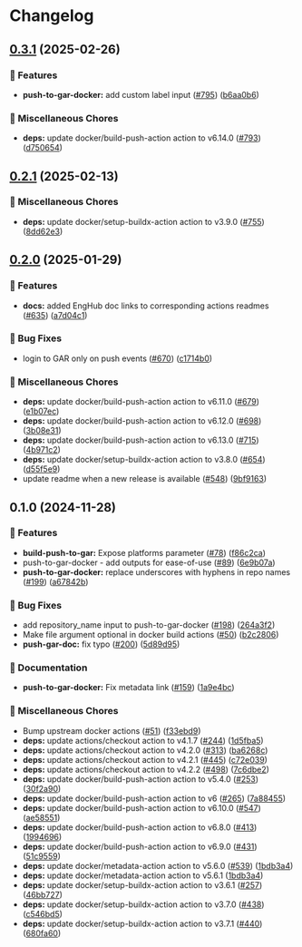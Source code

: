 # Changelog

## [0.3.1](https://github.com/khulnasoft/shared-workflows/compare/push-to-gar-docker-v0.2.1...push-to-gar-docker-v0.3.1) (2025-02-26)


### 🎉 Features

* **push-to-gar-docker:** add custom label input ([#795](https://github.com/khulnasoft/shared-workflows/issues/795)) ([b6aa0b6](https://github.com/khulnasoft/shared-workflows/commit/b6aa0b6312f7cd58416885007204ac9a4a71c094))


### 🔧 Miscellaneous Chores

* **deps:** update docker/build-push-action action to v6.14.0 ([#793](https://github.com/khulnasoft/shared-workflows/issues/793)) ([d750654](https://github.com/khulnasoft/shared-workflows/commit/d750654d770aefa0516e11735cdfdb89b7a380a1))

## [0.2.1](https://github.com/khulnasoft/shared-workflows/compare/push-to-gar-docker-v0.2.0...push-to-gar-docker-v0.2.1) (2025-02-13)


### 🔧 Miscellaneous Chores

* **deps:** update docker/setup-buildx-action action to v3.9.0 ([#755](https://github.com/khulnasoft/shared-workflows/issues/755)) ([8dd62e3](https://github.com/khulnasoft/shared-workflows/commit/8dd62e320f60df7426d30b67c9b26f17af352ed7))

## [0.2.0](https://github.com/khulnasoft/shared-workflows/compare/push-to-gar-docker-v0.1.0...push-to-gar-docker-v0.2.0) (2025-01-29)


### 🎉 Features

* **docs:** added EngHub doc links to corresponding actions readmes ([#635](https://github.com/khulnasoft/shared-workflows/issues/635)) ([a7d04c1](https://github.com/khulnasoft/shared-workflows/commit/a7d04c1e98496dbf07f8e44602933af07ba62f9f))


### 🐛 Bug Fixes

* login to GAR only on push events ([#670](https://github.com/khulnasoft/shared-workflows/issues/670)) ([c1714b0](https://github.com/khulnasoft/shared-workflows/commit/c1714b03ca3d5cb08308ffb857e615cb9b6d439d))


### 🔧 Miscellaneous Chores

* **deps:** update docker/build-push-action action to v6.11.0 ([#679](https://github.com/khulnasoft/shared-workflows/issues/679)) ([e1b07ec](https://github.com/khulnasoft/shared-workflows/commit/e1b07ec29d283a54c100628a646a8077ac2477ad))
* **deps:** update docker/build-push-action action to v6.12.0 ([#698](https://github.com/khulnasoft/shared-workflows/issues/698)) ([3b08e31](https://github.com/khulnasoft/shared-workflows/commit/3b08e3185a075be3d294bb070cf3e9729312b4af))
* **deps:** update docker/build-push-action action to v6.13.0 ([#715](https://github.com/khulnasoft/shared-workflows/issues/715)) ([4b971c2](https://github.com/khulnasoft/shared-workflows/commit/4b971c2583aa388393ad4da89a79b86379fd9197))
* **deps:** update docker/setup-buildx-action action to v3.8.0 ([#654](https://github.com/khulnasoft/shared-workflows/issues/654)) ([d55f5e9](https://github.com/khulnasoft/shared-workflows/commit/d55f5e910f5f76c0b23ba86ef590e2939c475899))
* update readme when a new release is available ([#548](https://github.com/khulnasoft/shared-workflows/issues/548)) ([9bf9163](https://github.com/khulnasoft/shared-workflows/commit/9bf9163126c44247bcee6b6b9390eb488f9ead53))

## 0.1.0 (2024-11-28)


### 🎉 Features

* **build-push-to-gar:** Expose platforms parameter ([#78](https://github.com/khulnasoft/shared-workflows/issues/78)) ([f86c2ca](https://github.com/khulnasoft/shared-workflows/commit/f86c2cae0a68db2803adc0006fe5919483d861dc))
* push-to-gar-docker - add outputs for ease-of-use ([#89](https://github.com/khulnasoft/shared-workflows/issues/89)) ([6e9b07a](https://github.com/khulnasoft/shared-workflows/commit/6e9b07a8ad263b99c027843ec520969c14852d30))
* **push-to-gar-docker:** replace underscores with hyphens in repo names ([#199](https://github.com/khulnasoft/shared-workflows/issues/199)) ([a67842b](https://github.com/khulnasoft/shared-workflows/commit/a67842be4f21319c80f40041d7bc02a26d8722bc))


### 🐛 Bug Fixes

* add repository_name input to push-to-gar-docker ([#198](https://github.com/khulnasoft/shared-workflows/issues/198)) ([264a3f2](https://github.com/khulnasoft/shared-workflows/commit/264a3f2a5d4f756715d5c1f3b37f627689e70ab1))
* Make file argument optional in docker build actions ([#50](https://github.com/khulnasoft/shared-workflows/issues/50)) ([b2c2806](https://github.com/khulnasoft/shared-workflows/commit/b2c2806d455f6cbe4086fb0df849083ef48fd01c))
* **push-gar-doc:** fix typo ([#200](https://github.com/khulnasoft/shared-workflows/issues/200)) ([5d89d95](https://github.com/khulnasoft/shared-workflows/commit/5d89d954c8bc3d7664e576b86bfdbaa1302a1ca5))


### 📝 Documentation

* **push-to-gar-docker:** Fix metadata link ([#159](https://github.com/khulnasoft/shared-workflows/issues/159)) ([1a9e4bc](https://github.com/khulnasoft/shared-workflows/commit/1a9e4bc0ccbb0bff51f47a275e6a93f5509384f3))


### 🔧 Miscellaneous Chores

* Bump upstream docker actions ([#51](https://github.com/khulnasoft/shared-workflows/issues/51)) ([f33ebd9](https://github.com/khulnasoft/shared-workflows/commit/f33ebd946aa2bcd994fb26afdedb575131a5b0b3))
* **deps:** update actions/checkout action to v4.1.7 ([#244](https://github.com/khulnasoft/shared-workflows/issues/244)) ([1d5fba5](https://github.com/khulnasoft/shared-workflows/commit/1d5fba52e7cb2780dfd1af758e1d84e35ce6e8f7))
* **deps:** update actions/checkout action to v4.2.0 ([#313](https://github.com/khulnasoft/shared-workflows/issues/313)) ([ba6268c](https://github.com/khulnasoft/shared-workflows/commit/ba6268c6beef0ab5b461f45eef4cfe1b4e6d6013))
* **deps:** update actions/checkout action to v4.2.1 ([#445](https://github.com/khulnasoft/shared-workflows/issues/445)) ([c72e039](https://github.com/khulnasoft/shared-workflows/commit/c72e039d656ea7db5cbcfd98dffd0f8554e1f029))
* **deps:** update actions/checkout action to v4.2.2 ([#498](https://github.com/khulnasoft/shared-workflows/issues/498)) ([7c6dbe2](https://github.com/khulnasoft/shared-workflows/commit/7c6dbe23c5fd8f3ab5863fb0e3f9d95de621b746))
* **deps:** update docker/build-push-action action to v5.4.0 ([#253](https://github.com/khulnasoft/shared-workflows/issues/253)) ([30f2a90](https://github.com/khulnasoft/shared-workflows/commit/30f2a90675be35c05810244a374dda92ca4cc813))
* **deps:** update docker/build-push-action action to v6 ([#265](https://github.com/khulnasoft/shared-workflows/issues/265)) ([7a88455](https://github.com/khulnasoft/shared-workflows/commit/7a884559706c0b959e39cd82a6baa6c2b771f1a2))
* **deps:** update docker/build-push-action action to v6.10.0 ([#547](https://github.com/khulnasoft/shared-workflows/issues/547)) ([ae58551](https://github.com/khulnasoft/shared-workflows/commit/ae585512b1988ff838ee02c4c2433693701c5d14))
* **deps:** update docker/build-push-action action to v6.8.0 ([#413](https://github.com/khulnasoft/shared-workflows/issues/413)) ([1994696](https://github.com/khulnasoft/shared-workflows/commit/1994696f5a63ba7308496d2bae1d98b29f8965e3))
* **deps:** update docker/build-push-action action to v6.9.0 ([#431](https://github.com/khulnasoft/shared-workflows/issues/431)) ([51c9559](https://github.com/khulnasoft/shared-workflows/commit/51c9559f727b006be385d4383df75212d4eee894))
* **deps:** update docker/metadata-action action to v5.6.0 ([#539](https://github.com/khulnasoft/shared-workflows/issues/539)) ([1bdb3a4](https://github.com/khulnasoft/shared-workflows/commit/1bdb3a48906e610f13acdf4a1990dca485c85497))
* **deps:** update docker/metadata-action action to v5.6.1 ([1bdb3a4](https://github.com/khulnasoft/shared-workflows/commit/1bdb3a48906e610f13acdf4a1990dca485c85497))
* **deps:** update docker/setup-buildx-action action to v3.6.1 ([#257](https://github.com/khulnasoft/shared-workflows/issues/257)) ([46bb727](https://github.com/khulnasoft/shared-workflows/commit/46bb727fff56784c6f157d03e1a77b1ac84636f2))
* **deps:** update docker/setup-buildx-action action to v3.7.0 ([#438](https://github.com/khulnasoft/shared-workflows/issues/438)) ([c546bd5](https://github.com/khulnasoft/shared-workflows/commit/c546bd5895ab8ca039394f7aeca414243c6108c7))
* **deps:** update docker/setup-buildx-action action to v3.7.1 ([#440](https://github.com/khulnasoft/shared-workflows/issues/440)) ([680fa60](https://github.com/khulnasoft/shared-workflows/commit/680fa602301c5650881d920fb094604c6586ac7d))
